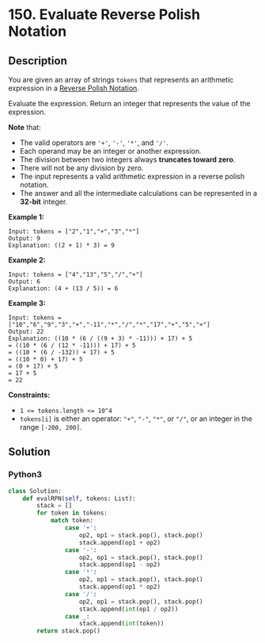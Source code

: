 # 150. Evaluate Reverse Polish Notation

## Description

You are given an array of strings `tokens` that represents an arithmetic expression in a [Reverse Polish Notation](https://en.wikipedia.org/wiki/Reverse_Polish_notation).

Evaluate the expression. Return an integer that represents the value of the expression.

**Note** that:

+ The valid operators are `'+'`, `'-'`, `'*'`, and `'/'`.
+ Each operand may be an integer or another expression.
+ The division between two integers always **truncates toward zero**.
+ There will not be any division by zero.
+ The input represents a valid arithmetic expression in a reverse polish notation.
+ The answer and all the intermediate calculations can be represented in a **32-bit** integer.


**Example 1:**
```
Input: tokens = ["2","1","+","3","*"]
Output: 9
Explanation: ((2 + 1) * 3) = 9
```

**Example 2:**
```
Input: tokens = ["4","13","5","/","+"]
Output: 6
Explanation: (4 + (13 / 5)) = 6
```

**Example 3:**
```
Input: tokens = ["10","6","9","3","+","-11","*","/","*","17","+","5","+"]
Output: 22
Explanation: ((10 * (6 / ((9 + 3) * -11))) + 17) + 5
= ((10 * (6 / (12 * -11))) + 17) + 5
= ((10 * (6 / -132)) + 17) + 5
= ((10 * 0) + 17) + 5
= (0 + 17) + 5
= 17 + 5
= 22
```

**Constraints:**
+ `1 <= tokens.length <= 10^4`
+ `tokens[i]` is either an operator: `"+"`, `"-"`, `"*"`, or `"/"`, or an integer in the range `[-200, 200]`.


## Solution

### Python3
```python
class Solution:
    def evalRPN(self, tokens: List):
        stack = []
        for token in tokens:
            match token:
                case '+':
                    op2, op1 = stack.pop(), stack.pop()
                    stack.append(op1 + op2)
                case '-':
                    op2, op1 = stack.pop(), stack.pop()
                    stack.append(op1 - op2)
                case '*':
                    op2, op1 = stack.pop(), stack.pop()
                    stack.append(op1 * op2)
                case '/':
                    op2, op1 = stack.pop(), stack.pop()
                    stack.append(int(op1 / op2))
                case _:
                    stack.append(int(token))
        return stack.pop()
```
